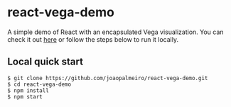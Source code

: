 # react-vega-demo

A simple demo of React with an encapsulated Vega visualization. You can check it out [here](https://joaopalmeiro.github.io/react-vega-demo/) or follow the steps below to run it locally.

## Local quick start

```
$ git clone https://github.com/joaopalmeiro/react-vega-demo.git
$ cd react-vega-demo
$ npm install
$ npm start
```
